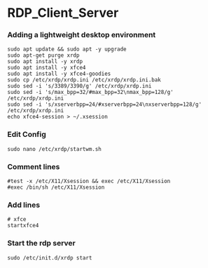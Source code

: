 # RDP_Client_Server

### Adding a lightweight desktop environment
```
sudo apt update && sudo apt -y upgrade  
sudo apt-get purge xrdp  
sudo apt install -y xrdp  
sudo apt install -y xfce4  
sudo apt install -y xfce4-goodies  
sudo cp /etc/xrdp/xrdp.ini /etc/xrdp/xrdp.ini.bak  
sudo sed -i 's/3389/3390/g' /etc/xrdp/xrdp.ini  
sudo sed -i 's/max_bpp=32/#max_bpp=32\nmax_bpp=128/g' /etc/xrdp/xrdp.ini  
sudo sed -i 's/xserverbpp=24/#xserverbpp=24\nxserverbpp=128/g' /etc/xrdp/xrdp.ini  
echo xfce4-session > ~/.xsession
```

### Edit Config
```
sudo nano /etc/xrdp/startwm.sh 
```

### Comment lines
```
#test -x /etc/X11/Xsession && exec /etc/X11/Xsession
#exec /bin/sh /etc/X11/Xsession
```


### Add lines
```
# xfce
startxfce4
```

### Start the rdp server
```
sudo /etc/init.d/xrdp start
```
